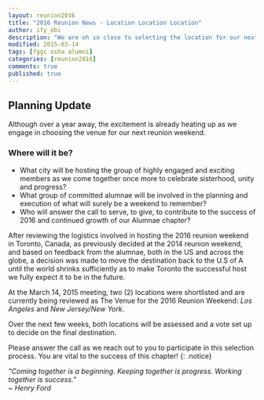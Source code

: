 ```yaml
---
layout: reunion2016
title: "2016 Reunion News - Location Location Location"
author: ify_obi
description: "We are oh so close to selecting the location for our next reunion weekend in 2016. Check out our update..."
modified: 2015-03-14
tags: [fggc osha alumni]
categories: [reunion2016]
comments: true
published: true
---
```


## Planning Update

Although over a year away, the excitement is already heating up as we engage in choosing the venue for our next reunion weekend. 

### Where will it be?
* What city will be hosting the group of highly engaged and exciting members as we come together once more to celebrate sisterhood, unity and progress?
* What group of committed alumnae will be involved in the planning and execution of what will surely be a weekend to remember?
* Who will answer the call to serve, to give, to contribute to the success of 2016 and continued growth of our Alumnae chapter?

After reviewing the logistics involved in hosting the 2016 reunion weekend in Toronto, Canada, as previously decided at the 2014 reunion weekend, and based on feedback from the alumnae, both in the US and across the globe, a decision was made to move the destination back to the U.S of A until the world shrinks sufficiently as to make Toronto the successful host we fully expect it to be in the future.

At the March 14, 2015 meeting, two (2) locations were shortlisted and are currently being reviewed as The Venue for the 2016 Reunion Weekend: *Los Angeles* and *New Jersey/New York*.

Over the next few weeks, both locations will be assessed and a vote set up to decide on the final destination.

Please answer the call as we reach out to you to participate in this selection process. You are vital to the success of this chapter!
{: .notice} 

*"Coming together is a beginning. Keeping together is progress. Working together is success."*
<br>
*~ Henry Ford*
